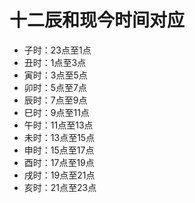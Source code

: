 # 十二辰和现今时间对应  


- 子时：23点至1点
- 丑时：1点至3点
- 寅时：3点至5点
- 卯时：5点至7点
- 辰时：7点至9点
- 巳时：9点至11点
- 午时：11点至13点
- 未时：13点至15点
- 申时：15点至17点
- 酉时：17点至19点
- 戌时：19点至21点
- 亥时：21点至23点



